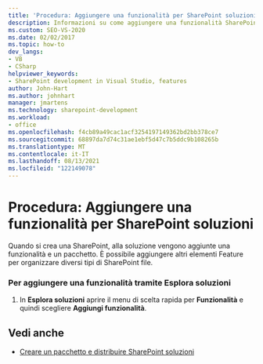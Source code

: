 ```yaml
---
title: 'Procedura: Aggiungere una funzionalità per SharePoint soluzioni | Microsoft Docs'
description: Informazioni su come aggiungere una funzionalità SharePoint soluzioni in Visual Studio. È possibile aggiungere altri elementi di funzionalità per organizzare diversi tipi di SharePoint file.
ms.custom: SEO-VS-2020
ms.date: 02/02/2017
ms.topic: how-to
dev_langs:
- VB
- CSharp
helpviewer_keywords:
- SharePoint development in Visual Studio, features
author: John-Hart
ms.author: johnhart
manager: jmartens
ms.technology: sharepoint-development
ms.workload:
- office
ms.openlocfilehash: f4cb89a49cac1acf3254197149362bd2bb378ce7
ms.sourcegitcommit: 68897da7d74c31ae1ebf5d47c7b5ddc9b108265b
ms.translationtype: MT
ms.contentlocale: it-IT
ms.lasthandoff: 08/13/2021
ms.locfileid: "122149078"
---
```

# <a name="how-to-add-a-feature-to-sharepoint-solutions"></a>Procedura: Aggiungere una funzionalità per SharePoint soluzioni
  Quando si crea una SharePoint, alla soluzione vengono aggiunte una funzionalità e un pacchetto. È possibile aggiungere altri elementi Feature per organizzare diversi tipi di SharePoint file.

### <a name="to-add-a-feature-through-solution-explorer"></a>Per aggiungere una funzionalità tramite Esplora soluzioni

1. In **Esplora soluzioni** aprire il menu di scelta rapida per **Funzionalità** e quindi scegliere **Aggiungi funzionalità**.

## <a name="see-also"></a>Vedi anche
- [Creare un pacchetto e distribuire SharePoint soluzioni](../sharepoint/packaging-and-deploying-sharepoint-solutions.md)
